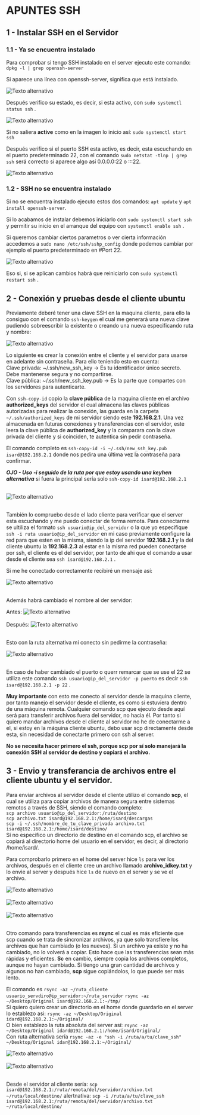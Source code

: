 # APUNTES SSH

## 1 - Instalar SSH en el Servidor

### 1.1 - Ya se encuentra instalado

Para comprobar si tengo SSH instalado en el server ejecuto este comando: 
`dpkg -l | grep openssh-server`

Si aparece una línea con openssh-server, significa que está instalado.

![Texto alternativo](./imagenes/ssh-comprobacion-instalado.png)<br>

Después verifico su estado, es decir, si esta activo, con `sudo systemctl status ssh` .

![Texto alternativo](./imagenes/ssh-estado.png)<br>

Si no saliera **active** como en la imagen lo inicio así: `sudo systemctl start ssh`

Después verifico si el puerto SSH esta activo, es decir, esta escuchando en el
puerto predeterminado 22, con el comando `sudo netstat -tlnp | grep ssh` será correcto si aparece algo así  0.0.0.0:22 o :::22.

![Texto alternativo](./imagenes/ssh-puerto22-escucha.png)<br>

### 1.2 - SSH no se encuentra instalado

Si no se encuentra instalado ejecuto estos dos comandos:
`apt update` y `apt install openssh-server`.

Si lo acabamos de instalar debemos iniciarlo con  `sudo systemctl start ssh`
y permitir su inicio en el arranque del equipo con `systemctl enable ssh` .

Si queremos cambiar ciertos parametros o ver cierta información accedemos a
`sudo nano /etc/ssh/sshp_config` donde podemos cambiar por ejemplo el puerto
predeterminado en #Port 22.

![Texto alternativo](./imagenes/ssh-config.png)<br>

Eso si, si se aplican cambios habrá que reiniciarlo con `sudo systemctl restart ssh` .


## 2 - Conexión y pruebas desde el cliente ubuntu

Previamente deberé tener una clave SSH en la maquina cliente, para ello la consiguo
con el comando `ssh-keygen` el cual me generará una nueva clave pudiendo sobreescribir
la existente o creando una nueva especificando ruta y nombre:

![Texto alternativo](./imagenes/ssh-nueva-keygen.png)<br>

Lo siguiente es crear la conexión entre el cliente y el servidor para usarse en adelante sin contraseña.
Para ello teniendo esto en cuenta:<br>
Clave privada: ~/.ssh/new_ssh_key → Es tu identificador único secreto. Debe mantenerse segura y no compartirse.<br>
Clave pública: ~/.ssh/new_ssh_key.pub → Es la parte que compartes con los servidores para autenticarte.

Con `ssh-copy-id` copio la **clave pública** de la maquina cliente en el archivo **authorized_keys** del servidor el cual almacena las claves públicas autorizadas para realizar la conexión, las guarda en la carpeta `~/.ssh/authorized_keys` de mi servidor siendo este **192.168.2.1**.
Una vez almacenada en futuras conexiones y transferencias con el servidor, este leera la clave pública de **authorized_key** y la comparara con  la clave privada del cliente y si coinciden, te autentica sin pedir contraseña.

El comando completo es `ssh-copy-id -i ~/.ssh/new_ssh_key.pub isard@192.168.2.1` donde nos pedira una última vez la contraseña para confirmar.

***OJO - Uso -i seguido de la ruta por que estoy usando una keyhen alternativa*** si fuera la principal sería solo `ssh-copy-id isard@192.168.2.1`<br><br>

![Texto alternativo](./imagenes/ssh-add-keygen-server.png)<br><br>

También lo compruebo desde el lado cliente para verificar que el server esta escuchando y me puedo conectar de forma remota. 
Para conectarme se ultiliza el formato `ssh usuario@ip_del_servidor` o la que yo especifique `ssh -i ruta usuario@ip_del_servidor` 
en mi caso previamente configure la red para que esten en la misma, siendo la ip del servidor **192.168.2.1** y la del cliente
ubuntu la **192.168.2.3** al estar en la misma red pueden conectarse por ssh, el cliente es el del servidor, por tanto de ahi que el comando a usar desde el cliente sea `ssh isard@192.168.2.1` .

Si me he conectado correctamente recibiré un mensaje así:

![Texto alternativo](./imagenes/ssh-ubuntu-cliente-prueba.png)<br><br>

Además habrá cambiado el nombre al der servidor:

Antes: 
![Texto alternativo](./imagenes/ssh-antes.png)<br><br>
Después: 
![Texto alternativo](./imagenes/ssh-despues.png)<br><br>

Esto con la ruta alternativa mi conecto sin pedirme la contraseña:

![Texto alternativo](./imagenes/ssh-cliente-antesydespues.png)<br><br>


En caso de haber cambiado el puerto o querr remarcar que se use el 22 se utiliza
este comando `ssh usuario@ip_del_servidor -p puerto` es decir `ssh isard@192.168.2.1 -p 22` .

**Muy importante** con esto me conecto al servidor desde la maquina cliente, por tanto manejo el servidor
desde el cliente, es como si estuviera dentro de una máquina remota. Cualquier comando scp que ejecuto 
desde aquí será para transferir archivos fuera del servidor, no hacia él. Por tanto si quiero mandar archivos desde el cliente al servidor no he de conectarme a el, si estoy en la máquina cliente ubuntu, debo usar scp directamente desde esta, sin necesidad de conectarte primero con ssh al server.

**No se necesita hacer primero el ssh, porque scp por sí solo manejará la conexión SSH al servidor de destino y copiará el archivo.**

## 3 - Envio y transferancia de archivos entre el cliente ubuntu y el servidor.

Para enviar archivos al servidor desde el cliente utilizo el comando **scp**, el cual se utiliza para 
copiar archivos de manera segura entre sistemas remotos a través de SSH, siendo el comando completo:<br>
`scp archivo usuario@ip_del_servidor:/ruta/destino` <br> `scp archivo.txt isard@192.168.2.1:/home/isard/descargas`<br>
`scp -i ~/.ssh/nombre_de_tu_clave_privada archivo.txt isard@192.168.2.1:/home/isard/destino/`<br>
Sí no especifico un directorio de destino en el comando scp, el archivo se copiará al directorio home del usuario 
en el servidor, es decir, al directorio /home/isard/.

Para comprobarlo primero en el home del server hice `ls` para ver los archivos, después en el cliente cree un archivo
llamado **archivo_idkey.txt** y lo envie al server y después hice `ls` de nuevo en el server y se ve el archivo.

![Texto alternativo](./imagenes/ssh-copia1.png)<br><br>
![Texto alternativo](./imagenes/ssh-copia2.png)<br><br>
![Texto alternativo](./imagenes/ssh-copia3.png)<br><br>

Otro comando para transferencias es **rsync** el cual es más eficiente que scp cuando se trata de sincronizar archivos, 
ya que solo transfiere los archivos que han cambiado (o los nuevos). Si un archivo ya existe y no ha cambiado, no lo volverá a copiar. 
Esto hace que las transferencias sean más rápidas y eficientes.
**Sc** en cambio, siempre copia los archivos completos, aunque no hayan cambiado. Si tiengo una gran cantidad de archivos y algunos no han cambiado, **scp** sigue copiándolos, lo que puede ser más lento.

El comando es `rsync -az ~/ruta_cliente usuario_servdiro@ip_servidor:~/ruta_servidor`
`rsync -az ~/Desktop/Original isard@192.168.2.1:~/tmp/` <br>
Si quiero quiero crear un directorio en el home donde guardarlo en el server lo establezo asi: `rsync -az ~/Desktop/Original idard@192.168.2.1:~/Original/`<br>
O bien establezo la ruta absoluta del server así: `rsync -az ~/Desktop/Original idard@192.168.2.1:/home/isard/Original/`<br>
Con ruta alternativa sería `rsync -az -e "ssh -i /ruta/a/tu/clave_ssh" ~/Desktop/Original idar@192.168.2.1:~/Original/`

![Texto alternativo](./imagenes/ssh-sync-alternativa.png)<br><br>
![Texto alternativo](./imagenes/sync-servidor.png)<br><br>

Desde el servidor al cliente sería: `scp isard@192.168.2.1:/ruta/remota/del/servidor/archivo.txt ~/ruta/local/destino/`
alertnativa: `scp -i /ruta/a/tu/clave_ssh isard@192.168.2.1:/ruta/remota/del/servidor/archivo.txt ~/ruta/local/destino/`
